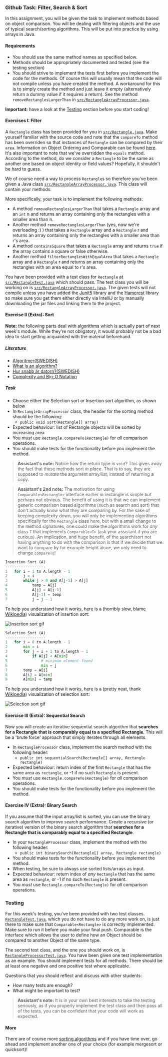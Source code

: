 
### Github Task: Filter, Search & Sort
In this assignment, you will be given the task to implement methods
based on object comparison. You will be dealing with filtering objects and the use
of typical search/sorting algorithms. This will be put into practice by using 
arrays in Java.

#### Requirements
- You should use the same method names as specified below.
- Methods should be appropriately documented and tested (see the testing section)
- You should strive to implement the tests first before you implement the code for the methods. Of course 
this will usually mean that the code will not compile unless you have created the method. A workaround for
this is to simply create the method and just leave it empty (alternatively return a dummy value if it requires
a return). See the method `removeRectanglesLargerThan` in 
[`src/RectangleArrayProcessor.java`](src/RectangleArrayProcessor.java).

**Important:** have a look at the [Testing](#testing) section
before you start coding!

#### Exercises I: Filter
A `Rectangle` class has been provided for you in [`src/Rectangle.java`](src/Rectangle.java). Make
yourself familiar with the source code and note that the `compareTo` method has been overriden so that instances of
 `Rectangle` can be compared by their `area`. Information on Object Ordering and
Comparable can be found
[here](https://docs.oracle.com/javase/tutorial/collections/interfaces/order.html).
It's also important to note that we've overridden the `equals` method. According to the method, do we consider 
a `Rectangle` to be the same as another one based on object identity or field values? Hopefully, it 
shouldn't be hard to guess. 


We of course need a way to process `Rectangle`s so therefore you've been given a Java class 
[`src/RectangleArrayProcessor.java`](src/RectangleArrayProcessor.java).
 This class will contain your methods.

More specifically, your task is to implement the following methods:
- A method `removeRectanglesLargerThan` that takes a `Rectangle` array and an `int` n and returns an array
containing only the rectangles with a smaller area than n.
- Another method `removeRectanglesLargerThan` (yes, now we're overloading :) ) that takes a `Rectangle` array 
and a `Rectangle` r and returns an array containing only the rectangles with a smaller area than r's area.
- A method `containsSquare` that takes a `Rectangle` array and returns `true` if the array contains a square
or false otherwise.
 - Another method `filterRectanglesWithEqualArea` that takes a `Rectangle` array 
 and a `Rectangle` r and returns an array containing only the rectangles with an area equal to r's area.

You have been provided with a test class for `Rectangle` at 
[`src/RectangleTest.java`](src/RectangleTest.java) which should pass. The test class
you will be working on is 
[`src/RectangleArrayProcessor.java`](src/RectangleArrayProcessor.java).
The given tests will not compile unless you have added
the [Junit5](https://junit.org/junit5/) library and the 
[Hamcrest](http://hamcrest.org/JavaHamcrest/) library so make sure you get them either
directly via IntelliJ or by manually downloading the jar files and linking them to
the project. 

#### Exercise II (Extra): Sort

**Note:** the following parts deal with algorithms which is actually part of next week's
module. While they're not obligatory, it would probably not be a bad idea to start getting
acquainted with the material beforehand.

##### Literature
- [Algoritmer(SWEDISH)](http://www.nada.kth.se/~snilsson/algoritmer/algoritmer)
- [What is an algorithm?](http://www.cs.utexas.edu/~mitra/csSpring2014/cs303/lectures/algo.html)
- [Hur snabb är datorn?(SWEDISH)](http://www.nada.kth.se/~snilsson/algoritmer/tid)
- [Complexity and Big-O Notation](http://pages.cs.wisc.edu/~vernon/cs367/notes/3.COMPLEXITY.html)

##### Task
* Choose either the Selection sort or Insertion sort algorithm, as shown below
* In `RectangleArrayProcessor` class, the header for the sorting method
  should be the following:
    * `public void sort(Rectangle[] array)`
* Expected behaviour: list of Rectangle objects will be sorted by increasing area
* You _must_ use `Rectangle.compareTo(Rectangle)` for _all_ comparison operations.
* You should make tests for the functionality before you implement the method.

> **Assistant's note:** Notice how the return type is `void`? This gives away
> the fact that these methods sort _in place_. That is to say, they are
> supposed to _mutate_ the argument array/list, instead of returning a copy.


> **Assistant's 2nd note:** The motivation for using `Comparable<Rectangle>`
> interface earlier in rectangle is simple but perhaps not obvious. The benefit of 
> using it is
> that we can implement generic comparison based algorithms (such as search and
> sort) that don't actually know what they are comparing by. For the sake of
> keeping complexity down, you will only be implementing algorithms
> specifically for the `Rectangle` class here, but with a small change to the method
> signatures, one could make the algorithms work for _any_ class `T` that
> implements `Comparable<T>` (ask your assistant if you are curious). An
> implication, and huge benefit, of the search/sort not having anything to do
> with the comparison is that if we decide that we want to compare by for
> example height alone, we only need to change `compareTo`!

```python
Insertion Sort (A)
------------------
1   for i = 1 to A.length - 1
2       j = i
3       while j > 0 and A[j-1] > A[j]
4           temp = A[j]
5           A[j] = A[j-1]
6           A[j-1] = temp
7           j = j - 1
```
To help you understand how it works, here is a (horribly slow, blame
[Wikipedia](https://en.wikipedia.org/wiki/Insertion_sort)) visualization of
insertion sort:

![Insertion sort gif](https://upload.wikimedia.org/wikipedia/commons/0/0f/Insertion-sort-example-300px.gif)

```python
Selection Sort (A)
------------------
1   for i = 0 to A.length - 1
2       min = i
3       for j = i + 1 to A.length - 1
4           if A[j] < A[min]
5               # minimum element found
6               min = j
7       temp = A[i]
8       A[i] = A[min]
9       A[min] = temp
```
To help you understand how it works, here is a (pretty neat, thank
[Wikipedia](https://en.wikipedia.org/wiki/Selection_sort)) visualization of
selection sort:

![Selection sort gif](https://upload.wikimedia.org/wikipedia/commons/9/94/Selection-Sort-Animation.gif)

#### Exercise III (Extra): Sequential Search
Now you will create an iterative sequential search algorithm that **searches
for a Rectangle that is comparably equal to a specified Rectangle**. This will be a 'brute
force' approach that simply iterates through all elements.

* In `RectangleProcessor` class, implement the search method with the following header:
    * `public int sequentialSearch(Rectangle[] array, Rectangle rectangle)`
* Expected behaviour: return index of the first `Rectangle` that has the same area
  as `rectangle`, or -1 if no such `Rectangle` is present.
* You _must_ use `Rectangle.compareTo(Rectangle)` for _all_ comparison operations.
* You should make tests for the functionality before you implement the method.

#### Exercise IV (Extra): Binary Search
If you assume that the input array/list is sorted, you can use the binary
search algorithm to improve search performance. Create a recursive (or
iterative) version of the binary search algorithm that **searches for a
Rectangle that is comparably equal to a specified Rectangle**.

* In your `RectangleProcessor` class, implement the method with the following header:
    * `public int binarySearch(Rectangle[] array, Rectangle rectangle)`
* You should make tests for the functionality before you implement the method.
* When testing, be sure to always use sorted lists/arrays as input.
* Expected behaviour: return index of _any_ `Rectangle` that has the same area
  as `rectangle`, or -1 if no such `Rectangle` is present.
* You _must_ use `Rectangle.compareTo(Rectangle)` for _all_ comparison operations.

### Testing
For this week's testing, you've been provided with two test classes.
[`RectangleTest.java`](src/RectangleTest.java), which you do not have to do any more work on,
is just there to make sure that `Comparable<Rectangle>` is correctly implemented.
Make sure to run it before you make your final push. Comparable is the interface which allows
the user to define how an Object should be compared to another Object of the same type.

The second test class, and the one you should work on, is
[`RectangleProcessorTest.java`](src/RectangleProcessorTest.java). You have been given one
 test implementation as an example. You should implement tests for all methods.
 There should be at least one negative and one positive test where applicable.
 
 Questions that you should reflect and discuss with other students:
 - How many tests are enough?
 - What might be important to test?


> **Assistant's note:** It is in your own best interests to take the testing
> seriously, as if you properly implement the test class and then pass all of
> the tests, you can be confident that your code will work as expected.


#### More
There are of course more [sorting algorithms](https://www.toptal.com/developers/sorting-algorithms)
and if you have time over, go ahead and implement another one of your choice 
(for example mergesort or quicksort)!